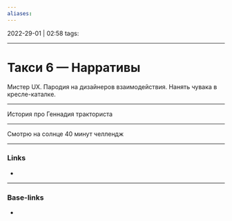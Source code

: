 ```yaml
---
aliases:
---
```

2022-29-01 | 02:58
tags: 
___

# Такси 6 — Нарративы

Мистер UX.
Пародия на дизайнеров взаимодействия. Нанять чувака в кресле-каталке.

---
История про Геннадия тракториста


---
Смотрю на солнце 40 минут челлендж





___
### Links
- 

___
### Base-links
-

